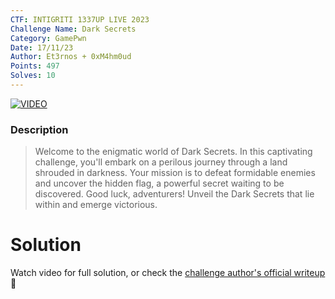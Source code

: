 ```yaml
---
CTF: INTIGRITI 1337UP LIVE 2023
Challenge Name: Dark Secrets
Category: GamePwn
Date: 17/11/23
Author: Et3rnos + 0xM4hm0ud
Points: 497
Solves: 10
---
```


[![VIDEO](https://img.youtube.com/vi/3VSwwqwdQ7U/0.jpg)](https://youtu.be/3VSwwqwdQ7U "Hacking a Game Developed with RGP Maker")

### Description
>Welcome to the enigmatic world of Dark Secrets. In this captivating challenge, you'll embark on a perilous journey through a land shrouded in darkness. Your mission is to defeat formidable enemies and uncover the hidden flag, a powerful secret waiting to be discovered. Good luck, adventurers! Unveil the Dark Secrets that lie within and emerge victorious.

# Solution
Watch video for full solution, or check the [challenge author's official writeup](https://learn-cyber.net/writeup/Dark-Secrets) 💜